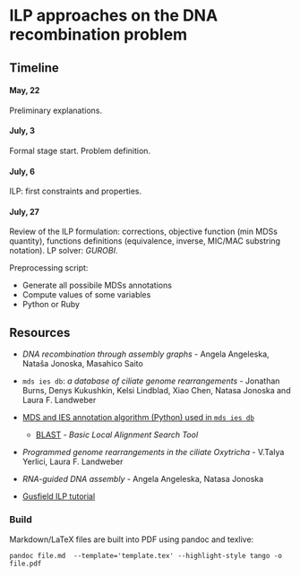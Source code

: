 # ILP approaches on the DNA recombination problem

## Timeline

#### May, 22
Preliminary explanations.

#### July, 3
Formal stage start. Problem definition.

#### July, 6
ILP: first constraints and properties.

#### July, 27
Review of the ILP formulation: corrections, objective function (min MDSs quantity), functions definitions (equivalence, inverse, MIC/MAC substring notation). LP solver: *GUROBI*.

Preprocessing script:

- Generate all possibile MDSs annotations
- Compute values of some variables
- Python or Ruby

## Resources

- *DNA recombination through assembly graphs* - Angela Angeleska, Nataša Jonoska, Masahico Saito
- `mds ies db`: *a database of ciliate genome rearrangements* - Jonathan Burns, Denys Kukushkin, Kelsi Lindblad, Xiao Chen, Natasa Jonoska and Laura F. Landweber
- [MDS and IES annotation algorithm (Python) used in `mds ies db`](http://knot.math.usf.edu/midas/algorithm.html)
    - [BLAST](https://blast.ncbi.nlm.nih.gov/Blast.cgi) - *Basic Local Alignment Search Tool*

- *Programmed genome rearrangements in the ciliate Oxytricha* - V.Talya Yerlici, Laura F. Landweber
- *RNA-guided DNA assembly* - Angela Angeleska, Natasa Jonoska
- [Gusfield ILP tutorial](http://csiflabs.cs.ucdavis.edu/~gusfield/tutorial.pdf)

### Build
Markdown/LaTeX files are built into PDF using pandoc and texlive:

```
pandoc file.md  --template='template.tex' --highlight-style tango -o file.pdf
```
